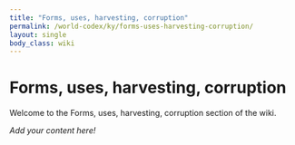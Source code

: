 ```yaml
---
title: "Forms, uses, harvesting, corruption"
permalink: /world-codex/ky/forms-uses-harvesting-corruption/
layout: single
body_class: wiki
---
```


# Forms, uses, harvesting, corruption

Welcome to the Forms, uses, harvesting, corruption section of the wiki.

_Add your content here!_ 